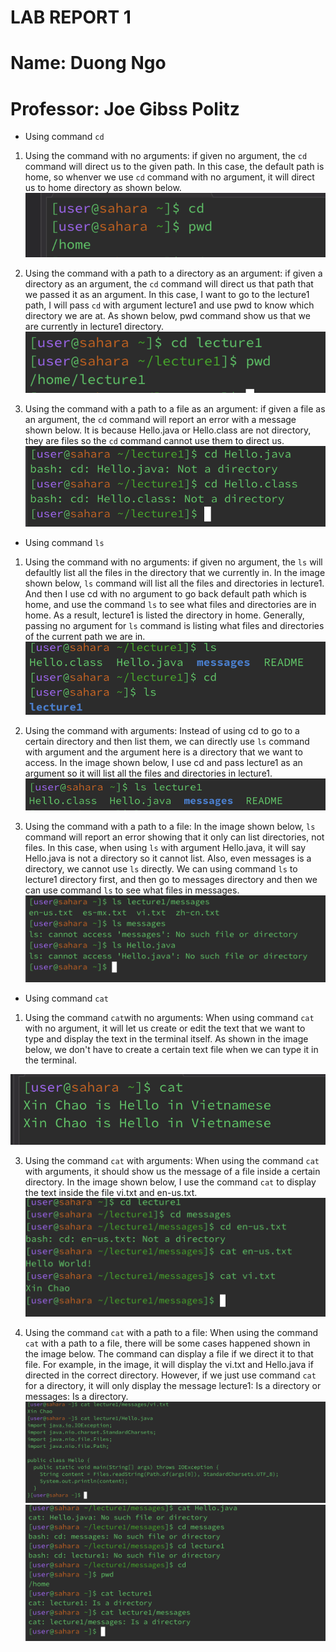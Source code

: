 # LAB REPORT 1
# Name: Duong Ngo
# Professor: Joe Gibss Politz

* Using command `cd`

1. Using the command with no arguments:
if given no argument, the `cd` command will direct us to the given path. In this case, the default path is home, so whenver we use `cd` 
command with no argument, it will direct us to home directory as shown below.
![Image](cdnoargument.png)

2. Using the command with a path to a directory as an argument:
if given a directory as an argument, the `cd` command will direct us that path that we passed it as an argument. In this case, I want to go to the lecture1 path, I will pass `cd` with argument lecture1 and use pwd to know which directory we are at. As shown below, pwd command show us 
that we are currently in lecture1 directory. 
![Image](cdwithargument.png)
3. Using the command with a path to a file as an argument:
if given a file as an argument, the `cd` command will report an error with a message shown below. It is because Hello.java or Hello.class
are not directory, they are files so the `cd` command cannot use them to direct us. 
![Image](cdwithfile.png)

* Using command `ls`

1. Using the command with no arguments:
if given no argument, the `ls` will defaultly list all the files in the directory that we currently in. In the image shown below, `ls` command will list 
all the files and directories in lecture1. And then I use cd with no argument to go back default path which is home, and use the command `ls` to see what files and directories are in home. As a result, lecture1 is listed the directory in home. Generally, passing no argument for `ls` command is listing what files and directories of the current path we are in. 
![Image](lsnoargument.png)

2. Using the command with arguments: 
Instead of using cd to go to a certain directory and then list them, we can directly use `ls` command with argument and the argument here is a directory that we want to access. In the image shown below, I use cd and pass lecture1 as an argument so it will list all the files and directories in lecture1.
![Image](lswithargument.png)

3. Using the command with a path to a file: 
In the image shown below, `ls` command will report an error showing that it only can list directories, not files. In this case, when using `ls` with argument Hello.java, it will say Hello.java is not a directory so it cannot list. Also, even messages is a directory, we cannot use `ls` directly. We can using command `ls` to lecture1 directory first, and then go to messages directory and then we can use command `ls` to see what files in messages. 
![Image](lswithfile.png)

* Using command `cat`

1. Using the command  `cat`with no arguments:
When using command `cat` with no argument, it will let us create or edit the text that we want to type and display the text in the terminal itself. As shown in the image below, we don't have to create a certain text file when we can type it in the terminal.

![Image](catnoargument.png)

3. Using the command `cat` with arguments:
When using the command `cat` with arguments, it should show us the message of a file inside a certain directory. In the image shown below, I use the command `cat` to display the text inside the file vi.txt and en-us.txt.
![Image](catwithargument.png)

4. Using the command `cat` with a path to a file:
When using the command `cat` with a path to a file, there will be some cases happened shown in the image below. The command can display a file if we direct it to that file. For example, in the image, it will display the vi.txt and Hello.java if directed in the correct directory. However, if we just use command `cat` for a directory, it will only display the message lecture1: Is a directory or messages: Is a directory.
![Image](catpathtofile2.png)
![Image](catpathtofile1.png)




